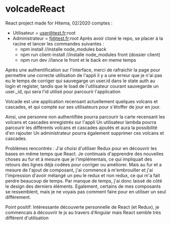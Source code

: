 # volcadeReact
React project made for Hitema, 02/2020
comptes :
- Utilisateur = user@test.fr:root
- Administrateur = fj@test.fr:root
Après avoir cloné le repo, se placer à la racine et lancer les commandes suivantes : 
  - npm install              //installe node_modules back
  - npm run client-install   //installe node_modules front (dossier client)
  - npm run dev              //lance le front et le back en meme temps
  
 
Après une authentification sur l'interface, merci de rafraichir la page pour permettre une correcte utilisation de l'appli
  il y a une erreur que je n'ai pas eu le temps de corriger qui sauvegarge un user.id dans le state auth au login et register,
  tandis que le load de l'utilisateur courant sauvegarde un user._id, qui sera l'id utilisé pour parcourir l'application
  
  Volcade est une application recensant actuellement quelques volcans et cascades, 
  et qui compte sur ses utilisateurs pour s'étoffer de jour en jour.
  
  Ainsi, une personne non authentifiée pourra parcourir la carte recensant les volcans et cascades enregistrés sur l'appli
  Un utilisateur lambda pourra parcourir les différents volcans et cascades ajoutés et aura la possibilité d'en rajouter
  Un administrateur pourra également supprimer ces volcans et cascades.
  
  
  Problèmes rencontrés : 
  J'ai choisi d'utiliser Redux pour en découvrir les bases en même temps que React.
  Je continuais d'apprendre des nouvelles choses au fur et à mesure que je l'implémentais,
  ce qui impliquait des retours des lignes déjà codées pour corriger ou améliorer.
  Mais au fur et a mesure de l'ajout de composant, j'ai commencé à m'embrouiller et j'ai l'impression d'avoir mélangé un peu le redux et non redux, ce qui m'a fait perdre beaucoup de temps. 
  Par manque de temps, j'ai donc laissé de côté le design des derniers éléments.
  Egalement, certains de mes composants se ressemblent, mais je ne voyais pas comment faire pour en utiliser un seul différement.
  
  Point positif: 
  Intéressante découverte personnelle de React (et Redux), je commencais à découvrir le js au travers d'Angular mais React semble très différent d'utilisation
  
